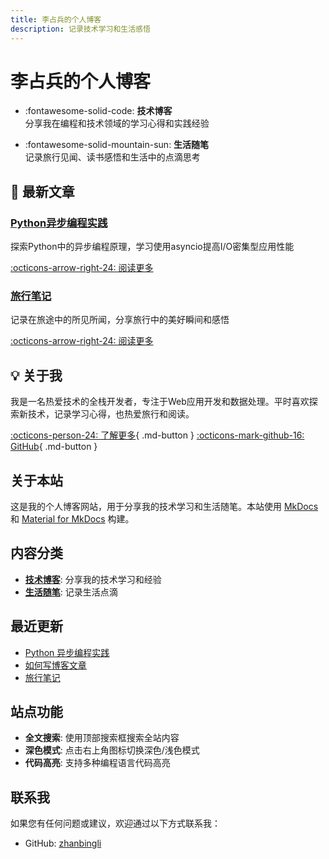```yaml
---
title: 李占兵的个人博客
description: 记录技术学习和生活感悟
---
```


# 李占兵的个人博客

<div class="grid cards" markdown>

- :fontawesome-solid-code: **技术博客**  
  分享我在编程和技术领域的学习心得和实践经验
  
- :fontawesome-solid-mountain-sun: **生活随笔**  
  记录旅行见闻、读书感悟和生活中的点滴思考

</div>

## 📝 最新文章

<div class="grid" markdown>

<div class="card" markdown>

### [Python异步编程实践](/tech/python-异步编程实践/)

探索Python中的异步编程原理，学习使用asyncio提高I/O密集型应用性能

[:octicons-arrow-right-24: 阅读更多](/tech/python-异步编程实践/)

</div>

<div class="card" markdown>

### [旅行笔记](/life/travel-notes/)

记录在旅途中的所见所闻，分享旅行中的美好瞬间和感悟

[:octicons-arrow-right-24: 阅读更多](/life/travel-notes/)

</div>

</div>

## 💡 关于我

我是一名热爱技术的全栈开发者，专注于Web应用开发和数据处理。平时喜欢探索新技术，记录学习心得，也热爱旅行和阅读。

[:octicons-person-24: 了解更多](/about/){ .md-button }
[:octicons-mark-github-16: GitHub](https://github.com/zhanbingli){ .md-button }

## 关于本站

这是我的个人博客网站，用于分享我的技术学习和生活随笔。本站使用 [MkDocs](https://www.mkdocs.org/) 和 [Material for MkDocs](https://squidfunk.github.io/mkdocs-material/) 构建。

## 内容分类

- **[技术博客](tech/index.md)**: 分享我的技术学习和经验
- **[生活随笔](life/index.md)**: 记录生活点滴

## 最近更新

- [Python 异步编程实践](tech/python-异步编程实践.md)
- [如何写博客文章](tech/how-to-write-blog.md)
- [旅行笔记](life/travel-notes.md)

## 站点功能

- **全文搜索**: 使用顶部搜索框搜索全站内容
- **深色模式**: 点击右上角图标切换深色/浅色模式
- **代码高亮**: 支持多种编程语言代码高亮

## 联系我

如果您有任何问题或建议，欢迎通过以下方式联系我：

- GitHub: [zhanbingli](https://github.com/zhanbingli)
